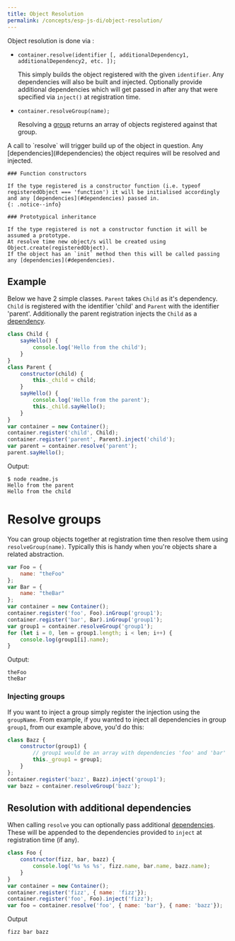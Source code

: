 ```yaml
---
title: Object Resolution
permalink: /concepts/esp-js-di/object-resolution/
---
```


Object resolution is done via :

* `container.resolve(identifier [, additionalDependency1, additionalDependency2, etc. ]);`

  This simply builds the object registered with the given `identifier`. 
  Any dependencies will also be built and injected.
  Optionally provide additional dependencies which will get passed in after any that were specified via `inject()` at registration time.
  
* `container.resolveGroup(name);`

   Resolving a [group](#resolve-groups) returns an array of objects registered against that group. 
 
<div class="notice--info">
    A call to `resolve` will trigger build up of the object in question. 
    Any [dependencies](#dependencies) the object requires will be resolved and injected.
    
    ### Function constructors
    
    If the type registered is a constructor function (i.e. typeof registeredObject === 'function') it will be initialised accordingly and any [dependencies](#dependencies) passed in.
    {: .notice--info}
    
    ### Prototypical inheritance
    
    If the type registered is not a constructor function it will be assumed a prototype.
    At resolve time new object/s will be created using Object.create(registeredObject).
    If the object has an `init` method then this will be called passing any [dependencies](#dependencies).
</div>

## Example

Below we have 2 simple classes. 
`Parent` takes `Child` as it's dependency. 
`Child` is registered with the identifier 'child' and `Parent` with the identifier 'parent'.
Additionally the parent registration injects the `Child` as a [dependency](#dependencies).

``` javascript
class Child {
    sayHello() {
        console.log('Hello from the child');
    }
}
class Parent {
    constructor(child) {
        this._child = child;
    }
    sayHello() {
        console.log('Hello from the parent');
        this._child.sayHello();
    }
}
var container = new Container();
container.register('child', Child);
container.register('parent', Parent).inject('child');
var parent = container.resolve('parent');
parent.sayHello();
```

Output:

```
$ node readme.js
Hello from the parent
Hello from the child
```

# Resolve groups

You can group objects together at registration time then resolve them using `resolveGroup(name)`.
Typically this is handy when you're objects share a related abstraction.

```javascript
var Foo = {
    name: "theFoo"
};
var Bar = {
    name: "theBar"
};
var container = new Container();
container.register('foo', Foo).inGroup('group1');
container.register('bar', Bar).inGroup('group1');
var group1 = container.resolveGroup('group1');
for (let i = 0, len = group1.length; i < len; i++) {
    console.log(group1[i].name);
}
```

Output:

```
theFoo
theBar
```

### Injecting groups

If you want to inject a group simply register the injection using the `groupName`.
From example, if you wanted to inject all dependencies in group `group1`, from our example above, you'd do this:

```javascript
class Bazz {
    constructor(group1) {
        // group1 would be an array with dependencies 'foo' and 'bar'
        this._group1 = group1;
    }
};
container.register('bazz', Bazz).inject('group1');
var bazz = container.resolveGroup('bazz');
```

## Resolution with additional dependencies

When calling `resolve` you can optionally pass additional [dependencies](#dependencies).
These will be appended to the dependencies provided to `inject` at registration time (if any).

```javascript
class Foo {
    constructor(fizz, bar, bazz) {
        console.log('%s %s %s', fizz.name, bar.name, bazz.name);
    }
}
var container = new Container();
container.register('fizz', { name: 'fizz'});
container.register('foo', Foo).inject('fizz');
var foo = container.resolve('foo', { name: 'bar'}, { name: 'bazz'});
```

Output

```
fizz bar bazz
```





